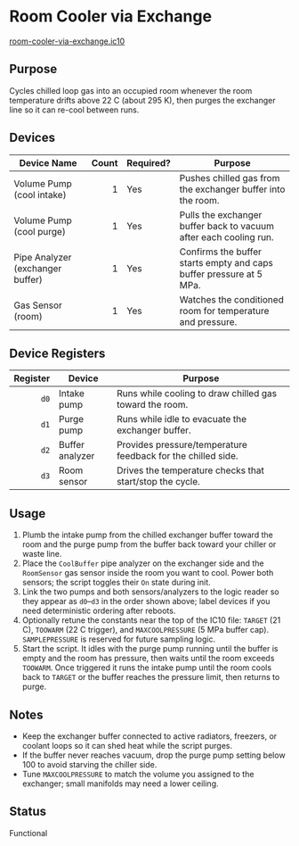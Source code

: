 # Room Cooler via Exchange

[room-cooler-via-exchange.ic10](../../room-cooler-via-exchange.ic10)

## Purpose
Cycles chilled loop gas into an occupied room whenever the room temperature drifts above 22 C (about 295 K), then purges the exchanger line so it can re-cool between runs.

## Devices
| Device Name | Count | Required? | Purpose |
|-------------|------:|-----------|---------|
| Volume Pump (cool intake) | 1 | Yes | Pushes chilled gas from the exchanger buffer into the room. |
| Volume Pump (cool purge) | 1 | Yes | Pulls the exchanger buffer back to vacuum after each cooling run. |
| Pipe Analyzer (exchanger buffer) | 1 | Yes | Confirms the buffer starts empty and caps buffer pressure at 5 MPa. |
| Gas Sensor (room) | 1 | Yes | Watches the conditioned room for temperature and pressure. |

## Device Registers
| Register | Device | Purpose |
|---------:|--------|---------|
| `d0` | Intake pump | Runs while cooling to draw chilled gas toward the room. |
| `d1` | Purge pump | Runs while idle to evacuate the exchanger buffer. |
| `d2` | Buffer analyzer | Provides pressure/temperature feedback for the chilled side. |
| `d3` | Room sensor | Drives the temperature checks that start/stop the cycle. |
## Usage
1. Plumb the intake pump from the chilled exchanger buffer toward the room and the purge pump from the buffer back toward your chiller or waste line.
2. Place the `CoolBuffer` pipe analyzer on the exchanger side and the `RoomSensor` gas sensor inside the room you want to cool. Power both sensors; the script toggles their `On` state during init.
3. Link the two pumps and both sensors/analyzers to the logic reader so they appear as `d0`–`d3` in the order shown above; label devices if you need deterministic ordering after reboots.
4. Optionally retune the constants near the top of the IC10 file: `TARGET` (21 C), `TOOWARM` (22 C trigger), and `MAXCOOLPRESSURE` (5 MPa buffer cap). `SAMPLEPRESSURE` is reserved for future sampling logic.
5. Start the script. It idles with the purge pump running until the buffer is empty and the room has pressure, then waits until the room exceeds `TOOWARM`. Once triggered it runs the intake pump until the room cools back to `TARGET` or the buffer reaches the pressure limit, then returns to purge.

## Notes
- Keep the exchanger buffer connected to active radiators, freezers, or coolant loops so it can shed heat while the script purges.
- If the buffer never reaches vacuum, drop the purge pump setting below 100 to avoid starving the chiller side.
- Tune `MAXCOOLPRESSURE` to match the volume you assigned to the exchanger; small manifolds may need a lower ceiling.

## Status
Functional
